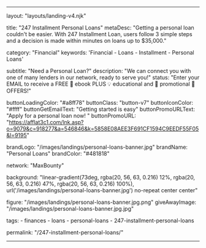 ---

layout: "layouts/landing-v4.njk"

title: "247 Installment Personal Loans"
metaDesc: "Getting a personal loan couldn't be easier. With 247 Installment Loan, users follow 3 simple steps and a decision is made within minutes on loans up to $35,000."

category: "Financial"
keywords: 'Financial - Loans - Installment - Personal Loans'

subtitle: "Need a Personal Loan?"
description: "We can connect you with one of many lenders in our network, ready to serve you!"
status: "Enter your EMAIL to receive  a  FREE  📗  ebook PLUS 💡  educational and  🎁   promotional 🔔 OFFERS!"

buttonLoadingColor: "#a8ff78"
buttonClass: "button-v7"
buttonIconColor: "#ffff"
buttonGetEmailText: "Getting started is easy"
buttonPromoURLText: "Apply for a personal loan now! "
buttonPromoURL: "https://afflat3c1.com/lnk.asp?o=9079&c=918277&a=546846&k=5858E08AEE3F691CF1594C9EEDF55F05&l=9195"

brandLogo: "/images/landings/personal-loans-banner.jpg"
brandName: "Personal Loans" 
brandColor: "#481818"

network: "MaxBounty"

background: "linear-gradient(73deg,  rgba(20, 56, 63, 0.216) 12%,  rgba(20, 56, 63, 0.216) 47%,   rgba(20, 56, 63, 0.216) 100%), url('/images/landings/personal-loans-banner.jpg') no-repeat center center"

figure: "/images/landings/personal-loans-banner.jpg.png"
giveAwayImage: "/images/landings/personal-loans-banner.jpg.jpg"

tags: 
    - finances
    - loans
    - personal-loans
    - 247-installment-personal-loans

permalink: "/247-installment-personal-loans/"

---